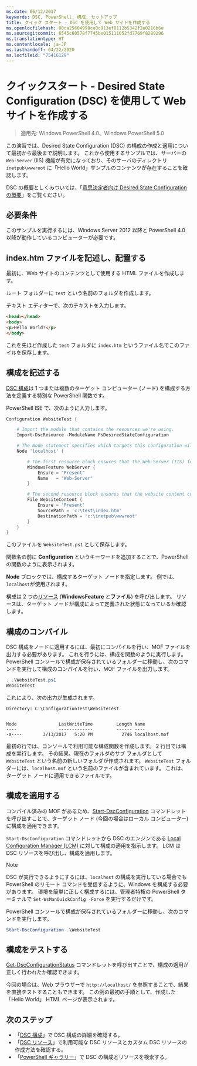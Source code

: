 ```yaml
---
ms.date: 06/12/2017
keywords: DSC, PowerShell, 構成, セットアップ
title: クイック スタート - DSC を使用して Web サイトを作成する
ms.openlocfilehash: 08ca25604998ce8c913ef8112b5342f2e0216b6e
ms.sourcegitcommit: 6545c60578f7745be015111052fd7769f8289296
ms.translationtype: HT
ms.contentlocale: ja-JP
ms.lasthandoff: 04/22/2020
ms.locfileid: "75416129"
---
```

# <a name="quickstart---create-a-website-with-desired-state-configuration-dsc"></a>クイックスタート - Desired State Configuration (DSC) を使用して Web サイトを作成する

> 適用先: Windows PowerShell 4.0、Windows PowerShell 5.0

この演習では、Desired State Configuration (DSC) の構成の作成と適用について最初から最後まで説明します。
これから使用するサンプルでは、サーバーの `Web-Server` (IIS) 機能が有効になっており、そのサーバのディレクトリ `inetpub\wwwroot` に「Hello World」サンプルのコンテンツが存在することを確認します。

DSC の概要としくみついては、「[意思決定者向け Desired State Configuration の概要](../overview/decisionMaker.md)」をご覧ください。

## <a name="requirements"></a>必要条件

このサンプルを実行するには、Windows Server 2012 以降と PowerShell 4.0 以降が動作しているコンピューターが必要です。

## <a name="write-and-place-the-indexhtm-file"></a>index.htm ファイルを記述し、配置する

最初に、Web サイトのコンテンツとして使用する HTML ファイルを作成します。

ルート フォルダーに `test` という名前のフォルダを作成します。

テキスト エディターで、次のテキストを入力します。

```html
<head></head>
<body>
<p>Hello World!</p>
</body>
```

これを先ほど作成した `test` フォルダに `index.htm` というファイル名でこのファイルを保存します。

## <a name="write-the-configuration"></a>構成を記述する

[DSC 構成](../configurations/configurations.md)は 1 つまたは複数のターゲット コンピューター (ノード) を構成する方法を定義する特別な PowerShell 関数です。

PowerShell ISE で、次のように入力します。

```powershell
Configuration WebsiteTest {

    # Import the module that contains the resources we're using.
    Import-DscResource -ModuleName PsDesiredStateConfiguration

    # The Node statement specifies which targets this configuration will be applied to.
    Node 'localhost' {

        # The first resource block ensures that the Web-Server (IIS) feature is enabled.
        WindowsFeature WebServer {
            Ensure = "Present"
            Name   = "Web-Server"
        }

        # The second resource block ensures that the website content copied to the website root folder.
        File WebsiteContent {
            Ensure = 'Present'
            SourcePath = 'c:\test\index.htm'
            DestinationPath = 'c:\inetpub\wwwroot'
        }
    }
}
```

このファイルを `WebsiteTest.ps1` として保存します。

関数名の前に **Configuration** というキーワードを追加することで、PowerShell の関数のように表示されます。

**Node** ブロックでは、構成するターゲット ノードを指定します。 例では、 `localhost`が使用されます。

構成は 2 つの[リソース](../resources/resources.md) (**WindowsFeature** と**ファイル**) を呼び出します。
リソースは、ターゲット ノードが構成によって定義された状態になっているか確認します。

## <a name="compile-the-configuration"></a>構成のコンパイル

DSC 構成をノードに適用するには、最初にコンパイルを行い、MOF ファイルを出力する必要があります。
これを行うには、構成を関数のように実行します。
PowerShell コンソールで構成が保存されているフォルダーに移動し、次のコマンドを実行して構成のコンパイルを行い、MOF ファイルを出力します。

```powershell
. .\WebsiteTest.ps1
WebsiteTest
```

これにより、次の出力が生成されます。

```
Directory: C:\ConfigurationTest\WebsiteTest


Mode                LastWriteTime         Length Name
----                -------------         ------ ----
-a----        3/13/2017   5:20 PM           2746 localhost.mof
```

最初の行では、コンソールで利用可能な構成関数を作成します。
2 行目では構成を実行します。
その結果、現在のフォルダのサブ フォルダとして `WebsiteTest` という名前の新しいフォルダが作成されます。
`WebsiteTest` フォルダーには、`localhost.mof` という名前のファイルが含まれています。
これは、ターゲット ノードに適用できるファイルです。

## <a name="apply-the-configuration"></a>構成を適用する

コンパイル済みの MOF があるため、[Start-DscConfiguration](/powershell/module/psdesiredstateconfiguration/start-dscconfiguration) コマンドレットを呼び出すことで、ターゲット ノード (今回の場合はローカル コンピューター) に構成を適用できます。

`Start-DscConfiguration` コマンドレットから DSC のエンジンである [Local Configuration Manager (LCM)](../managing-nodes/metaConfig.md) に対して構成の適用を指示します。
LCM はDSC リソースを呼び出し、構成を適用します。

> [!NOTE]
> DSC が実行できるようにするには、`localhost` の構成を実行している場合でも PowerShell のリモート コマンドを受信するように、Windows を構成する必要があります。 環境を簡単に正しく構成するには、管理者特権の PowerShell ターミナルで `Set-WsManQuickConfig -Force` を実行するだけです。

PowerShell コンソールで構成が保存されているフォルダーに移動し、次のコマンドを実行します。

```powershell
Start-DscConfiguration .\WebsiteTest
```

## <a name="test-the-configuration"></a>構成をテストする

[Get-DscConfigurationStatus](/powershell/module/psdesiredstateconfiguration/get-dscconfigurationstatus) コマンドレットを呼び出すことで、構成の適用が正しく行われたか確認できます。

今回の場合は、Web ブラウザーで `http://localhost/` を参照することで、結果を直接テストすることもできます。
この例の最初の手順として、作成した「Hello World」 HTML ページが表示されます。

## <a name="next-steps"></a>次のステップ

- 「[DSC 構成](../configurations/configurations.md)」で DSC 構成の詳細を確認する。
- 「[DSC リソース](../resources/resources.md)」で利用可能な DSC リソースとカスタム DSC リソースの作成方法を確認する。
- 「[PowerShell ギャラリー](https://www.powershellgallery.com/)」で DSC の構成とリソースを検索する。
